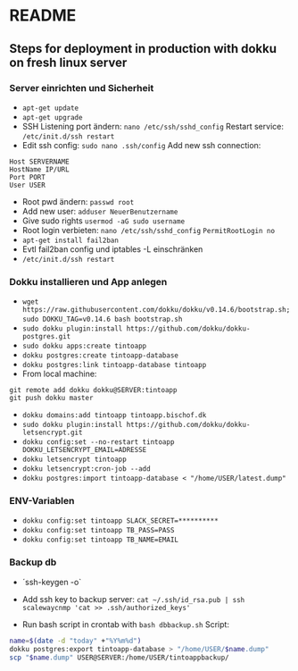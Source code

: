 # README

## Steps for deployment in production with dokku on fresh linux server
### Server einrichten und Sicherheit
* `apt-get update`
* `apt-get upgrade`
* SSH Listening port ändern: `nano /etc/ssh/sshd_config` Restart service: `/etc/init.d/ssh restart`
* Edit ssh config: `sudo nano .ssh/config` Add new ssh connection:
```
Host SERVERNAME
HostName IP/URL
Port PORT
User USER
```
* Root pwd ändern: `passwd root`
* Add new user: `adduser NeuerBenutzername`
* Give sudo rights `usermod -aG sudo username`
* Root login verbieten: `nano /etc/ssh/sshd_config` `PermitRootLogin no`
* `apt-get install fail2ban`
* Evtl fail2ban config und iptables -L einschränken
* `/etc/init.d/ssh restart`

### Dokku installieren und App anlegen
* `wget https://raw.githubusercontent.com/dokku/dokku/v0.14.6/bootstrap.sh;`
`sudo DOKKU_TAG=v0.14.6 bash bootstrap.sh`
* `sudo dokku plugin:install https://github.com/dokku/dokku-postgres.git`
* `sudo dokku apps:create tintoapp`
* `dokku postgres:create tintoapp-database`
* `dokku postgres:link tintoapp-database tintoapp`
* From local machine:
```
git remote add dokku dokku@SERVER:tintoapp
git push dokku master
```
*  `dokku domains:add tintoapp tintoapp.bischof.dk`
* `sudo dokku plugin:install https://github.com/dokku/dokku-letsencrypt.git`
* `dokku config:set --no-restart tintoapp DOKKU_LETSENCRYPT_EMAIL=ADRESSE`
* `dokku letsencrypt tintoapp`
* `dokku letsencrypt:cron-job --add `
* `dokku postgres:import tintoapp-database < "/home/USER/latest.dump"`

### ENV-Variablen
* `dokku config:set tintoapp SLACK_SECRET=**********`
* `dokku config:set tintoapp TB_PASS=PASS`
* `dokku config:set tintoapp TB_NAME=EMAIL`

### Backup db
* ´ssh-keygen -o`
* Add ssh key to backup server: `cat ~/.ssh/id_rsa.pub | ssh scalewaycnmp 'cat >> .ssh/authorized_keys'`

* Run bash script in crontab with `bash dbbackup.sh` Script:
```bash
name=$(date -d "today" +"%Y%m%d")
dokku postgres:export tintoapp-database > "/home/USER/$name.dump"
scp "$name.dump" USER@SERVER:/home/USER/tintoappbackup/
```
